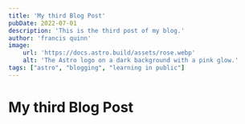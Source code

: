 ```yaml
---
title: 'My third Blog Post'
pubDate: 2022-07-01
description: 'This is the third post of my blog.'
author: 'francis quinn'
image:
    url: 'https://docs.astro.build/assets/rose.webp'
    alt: 'The Astro logo on a dark background with a pink glow.'
tags: ["astro", "blogging", "learning in public"]
---
```

# My third Blog Post
